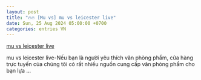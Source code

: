 ```yaml
---
layout: post
title: "🔥🔥 [Mu vs] mu vs leicester live"
date: Sun, 25 Aug 2024 05:00:00 +0700
categories: entries VN
---
```

[mu vs leicester live](https://caa.gov.vn/fish/2024-mu-vs-leicester-live-0826)

mu vs leicester live-Nếu bạn là người yêu thích văn phòng phẩm, cửa hàng trực tuyến của chúng tôi có rất nhiều nguồn cung cấp văn phòng phẩm cho bạn lựa ...

